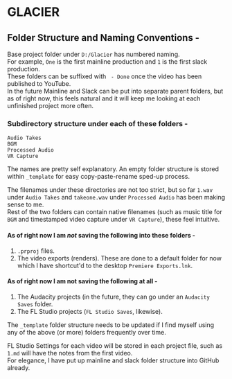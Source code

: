 # GLACIER

## Folder Structure and Naming Conventions -
Base project folder under `D:/Glacier` has numbered naming.  
For example, `One` is the first mainline production and `1` is the first slack production.  
These folders can be suffixed with ` - Done` once the video has been published to YouTube.  
In the future Mainline and Slack can be put into separate parent folders, but as of right now, this feels natural and it will keep me looking at each unfinished project more often.  

### Subdirectory structure under each of these folders -  
`Audio Takes`  
`BGM`  
`Processed Audio`  
`VR Capture`  

The names are pretty self explanatory. An empty folder structure is stored within `_template` for easy copy-paste-rename sped-up process.  

The filenames under these directories are not too strict, but so far `1.wav` under `Audio Takes` and `takeone.wav` under `Processed Audio` has been making sense to me.  
Rest of the two folders can contain native filenames (such as music title for `BGM` and timestamped video capture under `VR Capture`), these feel intuitive.  

#### As of right now I am *not* saving the following into these folders -
1. `.prproj` files.
2. The video exports (renders). These are done to a default folder for now which I have shortcut'd to the desktop `Premiere Exports.lnk`.

#### As of right now I am not saving the following at all -  
1. The Audacity projects (in the future, they can go under an `Audacity Saves` folder.  
2. The FL Studio projects (`FL Studio Saves`, likewise).

The `_template` folder structure needs to be updated if I find myself using any of the above (or more) folders frequently over time.  

FL Studio Settings for each video will be stored in each project file, such as `1.md` will have the notes from the first video.  
For elegance, I have put up mainline and slack folder structure into GitHub already.  
